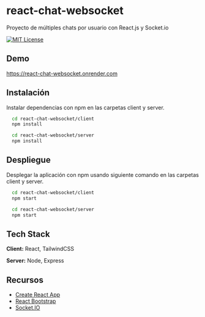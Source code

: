 
# react-chat-websocket

Proyecto de múltiples chats por usuario con React.js y Socket.io

[![MIT License](https://img.shields.io/badge/License-MIT-green.svg)](https://choosealicense.com/licenses/mit/)


## Demo

https://react-chat-websocket.onrender.com
## Instalación

Instalar dependencias con npm en las carpetas client y server.

```bash
  cd react-chat-websocket/client
  npm install

  cd react-chat-websocket/server
  npm install
```
    
## Despliegue

Desplegar la aplicación con npm usando siguiente comando en las carpetas client y server.

```bash
  cd react-chat-websocket/client
  npm start

  cd react-chat-websocket/server
  npm start
```


## Tech Stack

**Client:** React, TailwindCSS

**Server:** Node, Express


## Recursos

 - [Create React App](https://create-react-app.dev)
 - [React Bootstrap](https://react-bootstrap.github.io)
 - [Socket.IO](https://socket.io)

